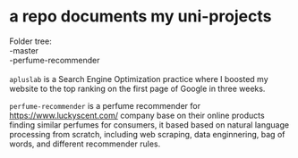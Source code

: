 # a repo documents my uni-projects
Folder tree:\
-master \
-perfume-recommender \
\
`apluslab` is a Search Engine Optimization practice where I boosted my website to the top ranking on the first page of Google in three weeks.

`perfume-recommender` is a perfume recommender for https://www.luckyscent.com/ company base on their online products finding similar perfumes for consumers, it based based on natural language processing from scratch, including web scraping, data enginnering, bag of words, and different recommender rules.

